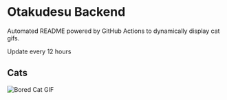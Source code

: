 # Otakudesu Backend

Automated README powered by GitHub Actions to dynamically display cat gifs.

 Update every 12 hours

## Cats

![Bored Cat GIF](https://media1.giphy.com/media/mlvseq9yvZhba/200.gif?cid=9acd02dah78n7tflqth9lzle2443pclzrbls93v6a9qynjhg&ep=v1_gifs_search&rid=200.gif&ct=g)
